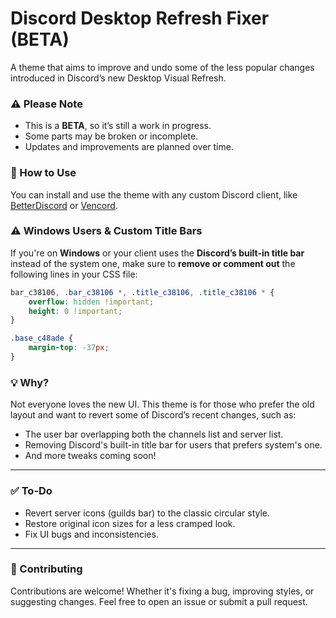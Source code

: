 # Discord Desktop Refresh Fixer (BETA)

A theme that aims to improve and undo some of the less popular changes introduced in Discord’s new Desktop Visual Refresh.

### ⚠️ Please Note
- This is a **BETA**, so it’s still a work in progress.
- Some parts may be broken or incomplete.
- Updates and improvements are planned over time.

### 💾 How to Use
You can install and use the theme with any custom Discord client, like [BetterDiscord](https://betterdiscord.app/) or [Vencord](https://vencord.dev/).

### ⚠️ Windows Users & Custom Title Bars

If you're on **Windows** or your client uses the **Discord’s built-in title bar** instead of the system one, make sure to **remove or comment out** the following lines in your CSS file:

```css
bar_c38106, .bar_c38106 *, .title_c38106, .title_c38106 * {
    overflow: hidden !important;
    height: 0 !important;
}

.base_c48ade {
    margin-top: -37px;
}
```

### 💡 Why?
Not everyone loves the new UI. This theme is for those who prefer the old layout and want to revert some of Discord’s recent changes, such as:
- The user bar overlapping both the channels list and server list.
- Removing Discord's built-in title bar for users that prefers system's one.
- And more tweaks coming soon!

---

### ✅ To-Do
- Revert server icons (guilds bar) to the classic circular style.
- Restore original icon sizes for a less cramped look.
- Fix UI bugs and inconsistencies.

---

### 🤝 Contributing
Contributions are welcome! Whether it's fixing a bug, improving styles, or suggesting changes.
Feel free to open an issue or submit a pull request.
